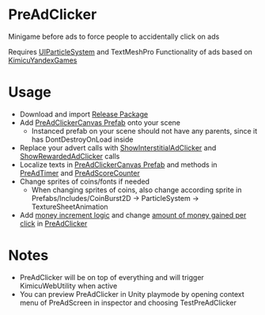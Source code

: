 # PreAdClicker

Minigame before ads to force people to accidentally click on ads

Requires [UIParticleSystem](https://github.com/mob-sakai/ParticleEffectForUGUI) and TextMeshPro
Functionality of ads based on [KimicuYandexGames](https://github.com/Kitgun1/KimicuYandexGames)

# Usage
  - Download and import [Release Package](https://github.com/DasDaOne/QtPreAdClicker/releases/tag/v0.1.0)
  - Add [PreAdClickerCanvas Prefab](Assets/QtPreAdClicker/Prefabs/PreAdClickerCanvas.prefab) onto your scene
    - Instanced prefab on your scene should not have any parents, since it has DontDestroyOnLoad inside
  - Replace your advert calls with [ShowInterstitialAdClicker](Assets/QtPreAdClicker/Scripts/PreAdScreen.cs#L47) and [ShowRewardedAdClicker](Assets/QtPreAdClicker/Scripts/PreAdScreen.cs#L57) calls
  - Localize texts in [PreAdClickerCanvas Prefab](Assets/QtPreAdClicker/Prefabs/PreAdClickerCanvas.prefab) and methods in [PreAdTimer](Assets/QtPreAdClicker/Scripts/PreAdTimer.cs#L12) and [PreAdScoreCounter](Assets/QtPreAdClicker/Scripts/PreAdScoreCounter.cs#L12)
  - Change sprites of coins/fonts if needed
    - When changing sprites of coins, also change according sprite in Prefabs/Includes/CoinBurst2D -> ParticleSystem -> TextureSheetAnimation
  - Add [money increment logic](Assets/QtPreAdClicker/Scripts/PreAdClicker.cs#L42) and change [amount of money gained per click](Assets/QtPreAdClicker/Scripts/PreAdClicker.cs#L22) in [PreAdClicker](Assets/QtPreAdClicker/Scripts/PreAdClicker.cs)

# Notes
  - PreAdClicker will be on top of everything and will trigger KimicuWebUtility when active
  - You can preview PreAdClicker in Unity playmode by opening context menu of PreAdScreen in inspector and choosing TestPreAdClicker

